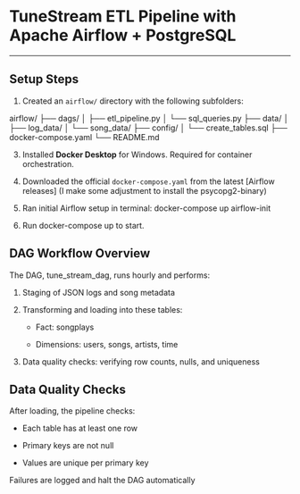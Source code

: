 # TuneStream ETL Pipeline with Apache Airflow + PostgreSQL

---

## Setup Steps

1. Created an `airflow/` directory with the following subfolders:

airflow/
├── dags/
│   ├── etl_pipeline.py
│   └── sql_queries.py
├── data/
│   ├── log_data/
│   └── song_data/
├── config/
│   └── create_tables.sql
├── docker-compose.yaml
└── README.md


3. Installed **Docker Desktop** for Windows. Required for container orchestration.

4. Downloaded the official `docker-compose.yaml` from the latest [Airflow releases] (I make some adjustment to install the psycopg2-binary)

5. Ran initial Airflow setup in terminal:
docker-compose up airflow-init
6. Run docker-compose up to start.

## DAG Workflow Overview
The DAG, tune_stream_dag, runs hourly and performs:

1. Staging of JSON logs and song metadata

2. Transforming and loading into these tables:

    - Fact: songplays

    - Dimensions: users, songs, artists, time

3. Data quality checks: verifying row counts, nulls, and uniqueness

## Data Quality Checks
After loading, the pipeline checks:

- Each table has at least one row

- Primary keys are not null

- Values are unique per primary key

Failures are logged and halt the DAG automatically


